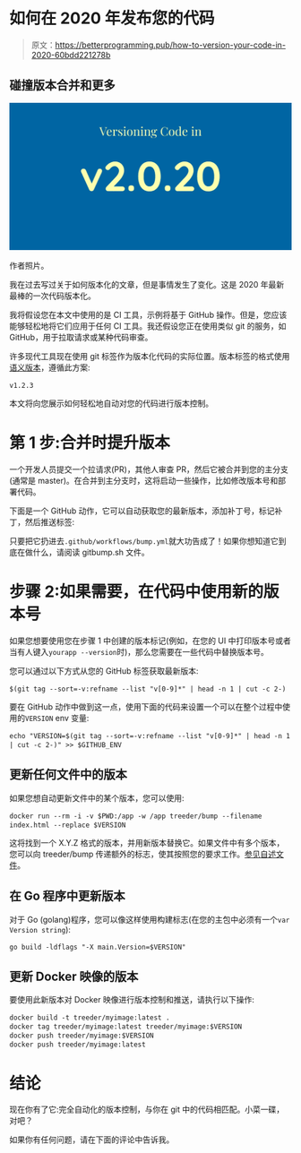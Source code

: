 # 如何在 2020 年发布您的代码

> 原文：<https://betterprogramming.pub/how-to-version-your-code-in-2020-60bdd221278b>

## 碰撞版本合并和更多

![](img/bd02333eb619e0b024647e1b950938e2.png)

作者照片。

我在过去写过关于如何版本化的文章，但是事情发生了变化。这是 2020 年最新最棒的一次代码版本化。

我将假设您在本文中使用的是 CI 工具，示例将基于 GitHub 操作。但是，您应该能够轻松地将它们应用于任何 CI 工具。我还假设您正在使用类似 git 的服务，如 GitHub，用于拉取请求或某种代码审查。

许多现代工具现在使用 git 标签作为版本化代码的实际位置。版本标签的格式使用[语义版本](https://semver.org/)，遵循此方案:

```
v1.2.3
```

本文将向您展示如何轻松地自动对您的代码进行版本控制。

# 第 1 步:合并时提升版本

一个开发人员提交一个拉请求(PR)，其他人审查 PR，然后它被合并到您的主分支(通常是 master)。在合并到主分支时，这将启动一些操作，比如修改版本号和部署代码。

下面是一个 GitHub 动作，它可以自动获取您的最新版本，添加补丁号，标记补丁，然后推送标签:

只要把它扔进去`.github/workflows/bump.yml`就大功告成了！如果你想知道它到底在做什么，请阅读 gitbump.sh 文件。

# 步骤 2:如果需要，在代码中使用新的版本号

如果您想要使用您在步骤 1 中创建的版本标记(例如，在您的 UI 中打印版本号或者当有人键入`yourapp --version`时)，那么您需要在一些代码中替换版本号。

您可以通过以下方式从您的 GitHub 标签获取最新版本:

```
$(git tag --sort=-v:refname --list "v[0-9]*" | head -n 1 | cut -c 2-)
```

要在 GitHub 动作中做到这一点，使用下面的代码来设置一个可以在整个过程中使用的`VERSION` env 变量:

```
echo "VERSION=$(git tag --sort=-v:refname --list "v[0-9]*" | head -n 1 | cut -c 2-)" >> $GITHUB_ENV
```

## 更新任何文件中的版本

如果您想自动更新文件中的某个版本，您可以使用:

```
docker run --rm -i -v $PWD:/app -w /app treeder/bump --filename index.html --replace $VERSION
```

这将找到一个 X.Y.Z 格式的版本，并用新版本替换它。如果文件中有多个版本，您可以向 treeder/bump 传递额外的标志，使其按照您的要求工作。[参见自述文件](https://github.com/treeder/bump)。

## 在 Go 程序中更新版本

对于 Go (golang)程序，您可以像这样使用构建标志(在您的主包中必须有一个`var Version string`):

```
go build -ldflags "-X main.Version=$VERSION"
```

## 更新 Docker 映像的版本

要使用此新版本对 Docker 映像进行版本控制和推送，请执行以下操作:

```
docker build -t treeder/myimage:latest .
docker tag treeder/myimage:latest treeder/myimage:$VERSION
docker push treeder/myimage:$VERSION
docker push treeder/myimage:latest
```

# 结论

现在你有了它:完全自动化的版本控制，与你在 git 中的代码相匹配。小菜一碟，对吧？

如果你有任何问题，请在下面的评论中告诉我。